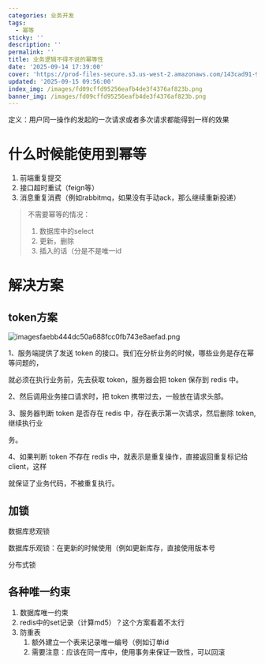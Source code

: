 ```yaml
---
categories: 业务开发
tags:
  - 幂等
sticky: ''
description: ''
permalink: ''
title: 业务逻辑不得不说的幂等性
date: '2025-09-14 17:39:00'
cover: 'https://prod-files-secure.s3.us-west-2.amazonaws.com/143cad91-961b-48b0-82dc-78fbb6eb5abe/24d85998-e308-4baa-87fa-8d48c6d92494/82673125_p0.png?X-Amz-Algorithm=AWS4-HMAC-SHA256&X-Amz-Content-Sha256=UNSIGNED-PAYLOAD&X-Amz-Credential=ASIAZI2LB466SH7BQ564%2F20250917%2Fus-west-2%2Fs3%2Faws4_request&X-Amz-Date=20250917T070049Z&X-Amz-Expires=3600&X-Amz-Security-Token=IQoJb3JpZ2luX2VjECYaCXVzLXdlc3QtMiJHMEUCIFbk2J5%2B0fvu5VaxgMZW1giGPNARWdKvLUT4AxYJx4qOAiEAn9I5oCPWTcbmXZNuuQgrlUmb8gwHQ4%2B2kxef6cgE9rkqiAQIn%2F%2F%2F%2F%2F%2F%2F%2F%2F%2F%2FARAAGgw2Mzc0MjMxODM4MDUiDOuF%2Bj1EvTA%2BcLcYKSrcA31jr9pS5uDqlnwN0uX2ciocbbjB3sDNRTydw0LYCDMGXy88tn7P8rksekFgGwH3CWH2TktFzFubdQOGnQeVhPL5LFq%2FUbeqXhRCgtrtSVX43Hvd8VAF%2BwAOWXw2QHZXJ9PaKxCcjI8F9HGk28RlBhbV7Pf78s61QENzYslMIBBtSYq0RCpiXPRlTadDInWpcKklZKwxOs74AnDry1aWrL0msMvhT44mh98JBSwef%2FmGQXltAOpsNQTiQ6pD8laZKoUxaPHgEeB01NXxzWLHs0sVZM5ljOsriV1BZD3whWB7hNm1rLHn5f8PmAIEGbbl6YkdYCH9cjJp34zWPwZZX8nDVpeEJ4vc%2FoAod3iSyRFI1asmDQeTIeHLqSAcR2lAeSK1OOEWP7Bk2%2B2dS0eSlK1FSGL7%2FXKGZ9ZCFoBm9BB79WVss5uiMyqage2ECPXZX7Bfv5BQAn4Sn27Px0K9LE1t23i4wA7DSTPdfORjHgFEWl0%2FnAQNmnKd9BRl5a8rp8yqiFV3JFRxjZyLuJxpnRI5nQQG8UrDaFzeObFeBAya3fiy3b5DXsCkogMv%2BVCm1i8Hii0iKLTW5G8bSxX1y7Me9zytHz86G%2Bb2y0cPuv4ucgj%2BlCHCPbw8V35QMLikqcYGOqUB7Tc9yp4LfCR%2FOHxM4o2i5cQ5AdJ6QEOEHe86ylCHD9dGjpB0hCoihSPcZe55F0OptK5m1CzeodHSoq%2FBdUHSp%2F7JBpt9GfuhvTHNRLtigY0WM5zdV9HSsN4OC%2FxtZg%2Fya%2BBVlUr1LMcqvgZBGmS3sZz1nJOyjXEp4lYbHnpVumOFX8fSLNouAppIMKzxkoI%2Bwg%2FxFjzHHa408F8RgjJNqvq%2FKt7u&X-Amz-Signature=00a93f53be121227a2aca498868be5fc01a8696c0b14e500490479f7a01c7612&X-Amz-SignedHeaders=host&x-amz-checksum-mode=ENABLED&x-id=GetObject'
updated: '2025-09-15 09:56:00'
index_img: /images/fd09cffd95256eafb4de3f4376af823b.png
banner_img: /images/fd09cffd95256eafb4de3f4376af823b.png
---
```


定义：用户同一操作的发起的一次请求或者多次请求都能得到一样的效果


# 什么时候能使用到幂等

1. 前端重复提交
2. 接口超时重试（feign等）
3. 消息重复消费（例如rabbitmq，如果没有手动ack，那么继续重新投递）
> 不需要幂等的情况：
> 1. 数据库中的select
> 2. 更新，删除
> 3. 插入的话（分是不是唯一id
>

# 解决方案


## token方案


![imagesfaebb444dc50a688fcc0fb743e8aefad.png](/images/d884a09f539819a2e9e4fb24c2a4a18a.png)


1、服务端提供了发送 token 的接口。我们在分析业务的时候，哪些业务是存在幂等问题的，


就必须在执行业务前，先去获取 token，服务器会把 token 保存到 redis 中。


2、然后调用业务接口请求时，把 token 携带过去，一般放在请求头部。


3、服务器判断 token 是否存在 redis 中，存在表示第一次请求，然后删除 token,继续执行业


务。


4、如果判断 token 不存在 redis 中，就表示是重复操作，直接返回重复标记给 client，这样


就保证了业务代码，不被重复执行。


## 加锁


数据库悲观锁


数据库乐观锁：在更新的时候使用（例如更新库存，直接使用版本号


分布式锁


## 各种唯一约束

1. 数据库唯一约束
2. redis中的set记录（计算md5）？这个方案看着不太行
3. 防重表
    1. 额外建立一个表来记录唯一编号（例如订单id
    2. 需要注意：应该在同一库中，使用事务来保证一致性，可以回滚
